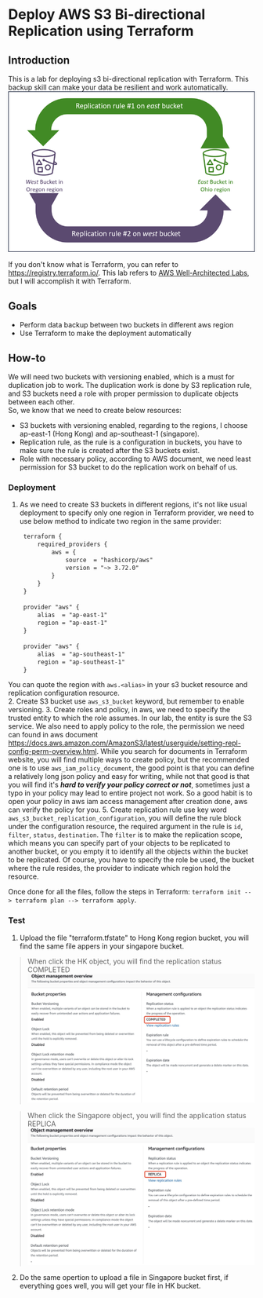 # Deploy AWS S3 Bi-directional Replication using Terraform

## Introduction  
This is a lab for deploying s3 bi-directional replication with Terraform. This backup skill can make your data be resilient and work automatically.  
![tworeplicationrules](./TwoReplicationRules.png)

If you don't know what is Terraform, you can refer to <https://registry.terraform.io/>. This lab refers to [AWS Well-Architected Labs](https://wellarchitectedlabs.com/), but I will accomplish it with Terraform.  
## Goals
- Perform data backup between two buckets in different aws region
- Use Terraform to make the deployment automatically  

## How-to
We will need two buckets with versioning enabled, which is a must for duplication job to work. The duplication work is done by S3 replication rule, and S3 buckets need a role with proper permission to duplicate objects between each other.  
So, we know that we need to create below resources:  
- S3 buckets with versioning enabled, regarding to the regions, I choose ap-east-1 (Hong Kong) and ap-southeast-1 (singapore).  
- Replication rule, as the rule is a configuration in buckets, you have to make sure the rule is created after the S3 buckets exist.
- Role with necessary policy, according to AWS document, we need least permission for S3 bucket to do the replication work on behalf of us.  
### Deployment
1. As we need to create S3 buckets in different regions, it's not like usual deployment to specify only one region in Terraform provider, we need to use below method to indicate two region in the same provider:

        terraform {
            required_providers {
                aws = {
                    source  = "hashicorp/aws"
                    version = "~> 3.72.0"
                }
            }
        }

        provider "aws" {
            alias  = "ap-east-1"
            region = "ap-east-1"
        }

        provider "aws" {
            alias  = "ap-southeast-1"
            region = "ap-southeast-1"
        }
You can quote the region with `aws.<alias>` in your s3 bucket resource and replication configuration resource.  
2. Create S3 bucket use `aws_s3_bucket` keyword, but remember to enable versioning.
3. Create roles and policy, in aws, we need to specify the trusted entity to which the role assumes. In our lab, the entity is sure the S3 service. We also need to apply policy to the role, the permission we need can found in aws document <https://docs.aws.amazon.com/AmazonS3/latest/userguide/setting-repl-config-perm-overview.html>. While you search for documents in Terraform website, you will find multiple ways to create policy, but the recommended one is to use `aws_iam_policy_document`, the good point is that you can define a relatively long json policy and easy for writing, while not that good is that you will find it's ***hard to verify your policy correct or not***, sometimes just a typo in your policy may lead to entire project not work. So a good habit is to open your policy in aws iam access management after creation done, aws can verify the policy for you.
5. Create replication rule use key word `aws_s3_bucket_replication_configuration`, you will define the rule block under the configuration resource, the required argument in the rule is `id`, `filter`, `status`, `destination`. The `filter` is to make the replication scope, which means you can specify part of your objects to be replicated to another bucket, or you empty it to identify all the objects within the bucket to be replicated. Of course, you have to specify the role be used, the bucket where the rule resides, the provider to indicate which region hold the resource.  

Once done for all the files, follow the steps in Terraform: `terraform init --> terraform plan --> terraform apply`.  

### Test
1. Upload the file "terraform.tfstate" to Hong Kong region bucket, you will find the same file appers in your singapore bucket.  

>When click the HK object, you will find the replication status COMPLETED 
![object_hk](./object_hk.jpeg)
 
>When click the Singapore object, you will find the application status REPLICA
![object_sg](./object_sg.jpeg)

2. Do the same opertion to upload a file in Singapore bucket first, if everything goes well, you will get your file in HK bucket.

